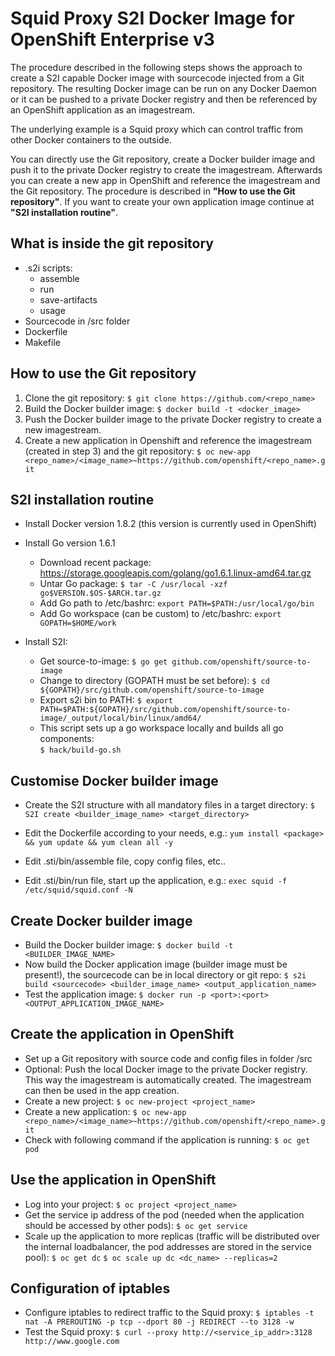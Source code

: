 


**Squid Proxy S2I Docker Image for OpenShift Enterprise v3**
========================================================
 The procedure described in the following steps shows the approach to create a S2I capable Docker image with sourcecode injected from a Git repository. The resulting Docker image can be run on any Docker Daemon or it can be pushed to a private Docker registry and then be referenced by an OpenShift application as an imagestream.
 
 The underlying example is a Squid proxy which can control traffic from other Docker containers to the outside.
 
 You can directly use the Git repository, create a Docker builder image and push it to the private Docker registry to create the imagestream. Afterwards you can create a new app in OpenShift and reference the imagestream and the Git repository. The procedure is described in **"How to use the Git repository"**. 
 If you want to create your own application image continue at **"S2I installation routine"**.

What is inside the git repository
---------------------------------
 - .s2i scripts: 
	- assemble
	- run
	- save-artifacts
	- usage
 - Sourcecode in /src folder
 - Dockerfile
 - Makefile

How to use the Git repository
-----------------------------
 1. Clone the git repository:
 `$ git clone https://github.com/<repo_name>`
 2. Build the Docker builder image:
 `$ docker build -t <docker_image>`
 3. Push the Docker builder image to the private Docker registry to create a new imagestream.
 4. Create a new application in Openshift and reference the imagestream (created in step 3) and the git repository:
`$ oc new-app <repo_name>/<image_name>~https://github.com/openshift/<repo_name>.git`
  

S2I installation routine
------------------------
 - Install Docker version 1.8.2 (this version is currently used in OpenShift)
 - Install Go version 1.6.1
	 - Download recent package:
https://storage.googleapis.com/golang/go1.6.1.linux-amd64.tar.gz
	 - Untar Go package:
`$ tar -C /usr/local -xzf go$VERSION.$OS-$ARCH.tar.gz`
	 - Add Go path to /etc/bashrc: 
`export PATH=$PATH:/usr/local/go/bin`
	 - Add Go workspace (can be custom) to /etc/bashrc: 
`export GOPATH=$HOME/work`

 - Install S2I:
	 - Get source-to-image:
`$ go get github.com/openshift/source-to-image`
	 - Change to directory (GOPATH must be set before):
`$ cd ${GOPATH}/src/github.com/openshift/source-to-image`
	 - Export s2i bin to PATH:
`$ export PATH=$PATH:${GOPATH}/src/github.com/openshift/source-to-image/_output/local/bin/linux/amd64/`
	 - This script sets up a go workspace locally and builds all go components:    
`$ hack/build-go.sh`

Customise Docker builder image
---------------------------
 - Create the S2I structure with all mandatory files in a target directory:
 `$ S2I create <builder_image_name> <target_directory>`
 
 - Edit the Dockerfile according to your needs, e.g.:
 `yum install <package> && yum update && yum clean all -y`
 
 - Edit .sti/bin/assemble file, copy config files, etc..
 - Edit .sti/bin/run file, start up the application, e.g.:
 `exec squid -f /etc/squid/squid.conf -N` 

Create Docker builder image
---------------------------
 - Build the Docker builder image:
`$ docker build -t <BUILDER_IMAGE_NAME>`
 - Now build the Docker application image (builder image must be present!), the sourcecode can be in local directory or git repo:
`$ s2i build <sourcecode> <builder_image_name> <output_application_name>` 
 - Test the application image:
`$ docker run -p <port>:<port> <OUTPUT_APPLICATION_IMAGE_NAME>`

Create the application in OpenShift
------------------
 - Set up a Git repository with source code and config files in folder /src
 - Optional: Push the local Docker image to the private Docker registry. This way the imagestream is automatically created. The imagestream can then be used in the app creation.
 - Create a new project:
 `$ oc new-project <project_name>`
 - Create a new application:
 `$ oc new-app <repo_name>/<image_name>~https://github.com/openshift/<repo_name>.git`
 - Check with following command if the application is running:
 `$ oc get pod`

Use the application in OpenShift
------------------
- Log into your project:
 `$ oc project <project_name>`
- Get the service ip address of the pod (needed when the application should be accessed by other pods):
 `$ oc get service`
- Scale up the application to more replicas (traffic will be distributed over the internal loadbalancer, the pod addresses are stored in the service pool):
 `$ oc get dc`
 `$ oc scale up dc <dc_name> --replicas=2`

Configuration of iptables
------------------
- Configure iptables to redirect traffic to the Squid proxy:
`$ iptables -t nat -A PREROUTING -p tcp --dport 80 -j REDIRECT --to 3128 -w`
- Test the Squid proxy:
`$ curl --proxy http://<service_ip_addr>:3128 http://www.google.com`
 

